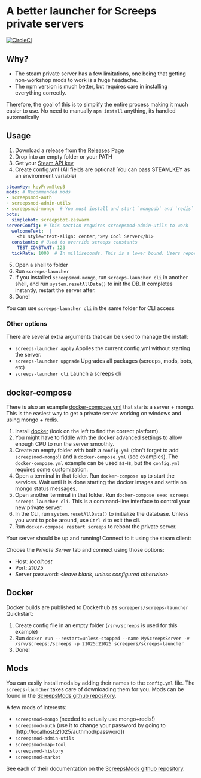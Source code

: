 # A better launcher for Screeps private servers

[![CircleCI](https://circleci.com/gh/screepers/screeps-launcher/tree/master.svg?style=shield)](https://circleci.com/gh/screepers/screeps-launcher/tree/master)

## Why?
* The steam private server has a few limitations, one being that getting non-workshop mods to work is a huge headache. 
* The npm version is much better, but requires care in installing everything correctly.

Therefore, the goal of this is to simplify the entire process making it much easier to use. 
No need to manually `npm install` anything, its handled automatically

## Usage
1. Download a release from the [Releases](https://github.com/screepers/screeps-launcher/releases) Page
2. Drop into an empty folder or your PATH
3. Get your [Steam API key](https://steamcommunity.com/dev/apikey)
4. Create config.yml (All fields are optional! You can pass STEAM_KEY as an environment variable)
  ```yaml
  steamKey: keyFromStep3
  mods: # Recommended mods
  - screepsmod-auth
  - screepsmod-admin-utils
  - screepsmod-mongo  # You must install and start `mongodb` and `redis` before this mod will work
  bots:
    simplebot: screepsbot-zeswarm
  serverConfig: # This section requires screepsmod-admin-utils to work
    welcomeText:  |
      <h1 style="text-align: center;">My Cool Server</h1>
    constants: # Used to override screeps constants
      TEST_CONSTANT: 123
    tickRate: 1000  # In milliseconds. This is a lower bound. Users reported problems when set too low.
  ```
5. Open a shell to folder
6. Run `screeps-launcher`
7. If you installed `screepsmod-mongo`, run `screeps-launcher cli` in another shell, and run `system.resetAllData()` to init the DB. It completes instantly, restart the server after.
8. Done!

You can use `screeps-launcher cli` in the same folder for CLI access

### Other options

There are several extra arguments that can be used to manage the install:
* `screeps-launcher apply` Applies the current config.yml without starting the server.
* `screeps-launcher upgrade` Upgrades all packages (screeps, mods, bots, etc)
* `screeps-launcher cli` Launch a screeps cli

## docker-compose
There is also an example [docker-compose.yml](docker-compose.yml) that starts a server + mongo.
This is the easiest way to get a private server working on windows and using mongo + redis.

1. Install [docker](https://docs.docker.com/install/) (look on the left to find the correct platform).
2. You might have to fiddle with the docker advanced settings to allow enough CPU to run the server smoothly.
3. Create an empty folder with both a `config.yml` (don't forget to add `screepsmod-mongo`!) and a `docker-compose.yml` (see examples). The `docker-compose.yml` example can be used as-is, but the `config.yml` requires some customization.
4. Open a terminal in that folder. Run `docker-compose up` to start the services. Wait until it is done starting the docker images and settle on mongo status messages.
5. Open another terminal in that folder. Run `docker-compose exec screeps screeps-launcher cli`. This is a command-line interface to control your new private server.
6. In the CLI, run `system.resetAllData()` to initialize the database. Unless you want to poke around, use `Ctrl-d` to exit the cli.
7. Run `docker-compose restart screeps` to reboot the private server.

Your server should be up and running! Connect to it using the steam client:

Choose the _Private Server_ tab and connect using those options:
- Host: _localhost_
- Port: _21025_
- Server password: _<leave blank, unless configured otherwise>_

## Docker
Docker builds are published to Dockerhub as `screepers/screeps-launcher`
Quickstart:
1. Create config file in an empty folder (`/srv/screeps` is used for this example)
2. Run `docker run --restart=unless-stopped --name MyScreepsServer -v /srv/screeps:/screeps -p 21025:21025 screepers/screeps-launcher`
3. Done! 

## Mods
You can easily install mods by adding their names to the `config.yml` file. The `screeps-launcher` takes care of downloading them for you. Mods can be found in the [ScreepsMods github repository](https://github.com/ScreepsMods).

A few mods of interests:
- `screepsmod-mongo` (needed to actually use mongo+redis!)
- `screepsmod-auth`  (use it to change your password by going to [http://localhost:21025/authmod/password])
- `screepsmod-admin-utils`
- `screepsmod-map-tool`
- `screepsmod-history`
- `screepsmod-market`

See each of their documentation on the [ScreepsMods github repository](https://github.com/ScreepsMods).
